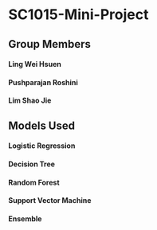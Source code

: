 # SC1015-Mini-Project


## Group Members
#### Ling Wei Hsuen
#### Pushparajan Roshini
#### Lim Shao Jie


## Models Used
#### Logistic Regression

#### Decision Tree
#### Random Forest
#### Support Vector Machine
#### Ensemble
